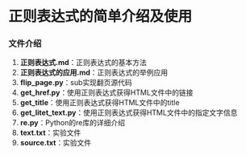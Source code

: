 # 正则表达式的简单介绍及使用
### 文件介绍
1. **正则表达式.md**：正则表达式的基本方法
2. **正则表达式的应用.md**：正则表达式的举例应用
3. **flip_page.py**：sub实现翻页源代码
4. **get_href.py**：使用正则表达式获得HTML文件中的链接
5. **get_title**：使用正则表达式获得HTML文件中的title
6. **get_litet_text.py**：使用正则表达式获得HTML文件中的指定文字信息
7. **re.py**：Python的re库的详细介绍
8. **text.txt**：实验文件
9. **source.txt**：实验文件
